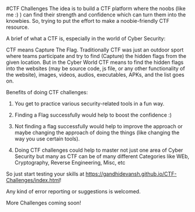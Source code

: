#CTF Challenges
The idea is to build a CTF platform where the noobs (like me :) ) can find their strength and confidence which can turn them into the knowbies. So, trying to put the effort to make a noobie-friendly CTF resource. 



A brief of what a CTF is, especially in the world of Cyber Security:

CTF means Capture The Flag. Traditionally CTF was just an outdoor sport where teams participate and try to find (Capture) the hidden flags from the given location. But in the Cyber World CTF means to find the hidden flags into the websites (may be source code, js file, or any other functionality of the website), images, videos, audios, executables, APKs, and the list goes on. 



Benefits of doing CTF challenges:

1) You get to practice various security-related tools in a fun way. 

2) Finding a Flag successfully would help to boost the confidence :)

3) Not finding a flag successfully would help to improve the approach or maybe changing the approach of doing the things (like changing the way you use certain tools).

4) Doing CTF challenges could help to master not just one area of Cyber Security but many as CTF can be of many different Categories like WEb, Cryptography, Reverse Engineering, Misc, etc





So just start testing your skills at https://gandhidevansh.github.io/CTF-Challenges/index.html!



Any kind of error reporting or suggestions is welcomed.

More Challenges coming soon!

